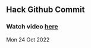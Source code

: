 
 ## Hack Github Commit 
 ### Watch video <a href="https://www.youtube.com">here</a> 
 Mon 24 Oct 2022 
